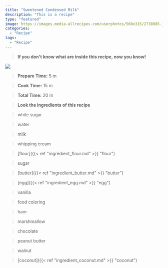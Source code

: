 ```yaml
---
title: "Sweetened Condensed Milk"
description: "This is a recipe"
type: "featured"
image: https://images.media-allrecipes.com/userphotos/560x315/2738985.jpg
categories: 
  - "Recipe"
tags: 
  - "Recipe"
---
```



>**If you don't know what are inside this recipe, now you know!**

![](../images/Recipes-Banner.jpg)
> **Prepare Time:** 5 m


> **Cook Time:** 15 m


> **Total Time:** 20 m

> **Look the ingredients of this recipe**

> white sugar

> water

> milk

> whipping cream

> [flour]({{< ref "ingredient_flour.md" >}} "flour")

> sugar

> [butter]({{< ref "ingredient_butter.md" >}} "butter")

> [egg]({{< ref "ingredient_egg.md" >}} "egg")

> vanilla

> food coloring

> ham

> marshmallow

> chocolate

> peanut butter

> walnut

> [coconut]({{< ref "ingredient_coconut.md" >}} "coconut")

